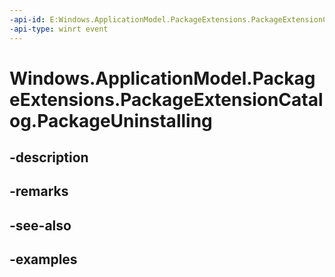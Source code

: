 ```yaml
---
-api-id: E:Windows.ApplicationModel.PackageExtensions.PackageExtensionCatalog.PackageUninstalling
-api-type: winrt event
---
```


# Windows.ApplicationModel.PackageExtensions.PackageExtensionCatalog.PackageUninstalling

<!--
public event Windows.Foundation.TypedEventHandler<Windows.ApplicationModel.PackageExtensions.PackageExtensionCatalog,Windows.ApplicationModel.PackageExtensions.PackageExtensionPackageUninstallingEventArgs> PackageUninstalling;
-->


## -description

## -remarks

## -see-also

## -examples


